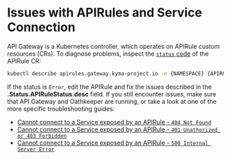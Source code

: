 # Issues with APIRules and Service Connection

API Gateway is a Kubernetes controller, which operates on APIRule custom resources (CRs). To diagnose problems, inspect the [`status` code](../../custom-resources/apirule/04-10-apirule-custom-resource.md) of the APIRule CR:

   ```bash
   kubectl describe apirules.gateway.kyma-project.io -n {NAMESPACE} {APIRULE_NAME}
   ```

If the status is `Error`, edit the APIRule and fix the issues described in the **.Status.APIRuleStatus.desc** field. If you still encounter issues, make sure that API Gateway and Oathkeeper are running, or take a look at one of the more specific troubleshooting guides:

- [Cannot connect to a Service exposed by an APIRule - `404 Not Found`](./03-02-404-not-found.md)
- [Cannot connect to a Service exposed by an APIRule - `401 Unathorized or 403 Forbidden`](./03-01-401-unauthorized-403-forbidden.md)
- [Cannot connect to a Service exposed by an APIRule - `500 Internal Server Error`](./03-03-500-server-error.md)